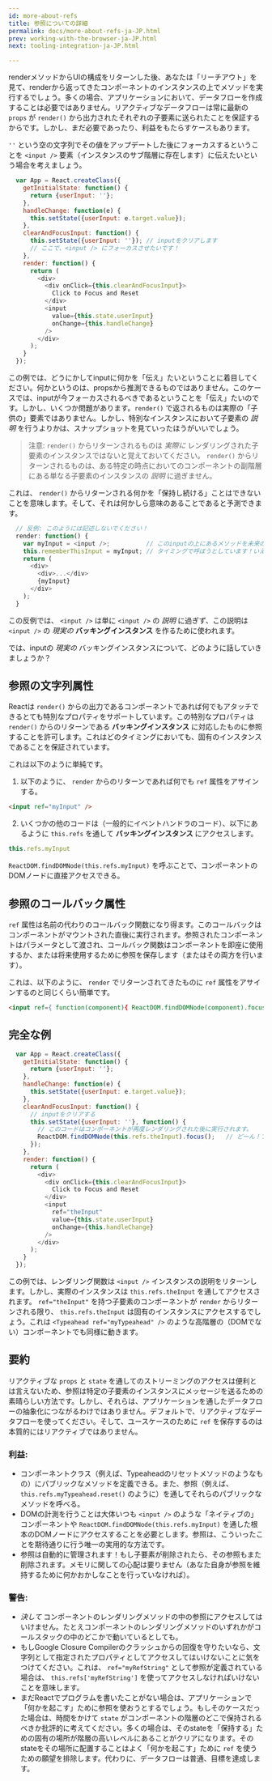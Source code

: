 ```yaml
---
id: more-about-refs
title: 参照についての詳細
permalink: docs/more-about-refs-ja-JP.html
prev: working-with-the-browser-ja-JP.html
next: tooling-integration-ja-JP.html

---
```

renderメソッドからUIの構成をリターンした後、あなたは「リーチアウト」を見て、renderから返ってきたコンポーネントのインスタンスの上でメソッドを実行するでしょう。多くの場合、アプリケーションにおいて、データフローを作成することは必要ではありません。リアクティブなデータフローは常に最新の `props` が `render()` から出力されたそれぞれの子要素に送られたことを保証するからです。しかし、まだ必要であったり、利益をもたらすケースもあります。

`''` という空の文字列でその値をアップデートした後にフォーカスするということを `<input />` 要素（インスタンスのサブ階層に存在します）に伝えたいという場合を考えましょう。

```javascript
  var App = React.createClass({
    getInitialState: function() {
      return {userInput: ''};
    },
    handleChange: function(e) {
      this.setState({userInput: e.target.value});
    },
    clearAndFocusInput: function() {
      this.setState({userInput: ''}); // inputをクリアします
      // ここで、<input /> にフォーカスさせたいです！
    },
    render: function() {
      return (
        <div>
          <div onClick={this.clearAndFocusInput}>
            Click to Focus and Reset
          </div>
          <input
            value={this.state.userInput}
            onChange={this.handleChange}
          />
        </div>
      );
    }
  });
```

この例では、どうにかしてinputに何かを「伝え」たいということに着目してください。何かというのは、propsから推測できるものではありません。このケースでは、inputが今フォーカスされるべきであるということを「伝え」たいのです。しかし、いくつか問題があります。`render()` で返されるものは実際の「子供の」要素ではありません。しかし、特別なインスタンスにおいて子要素の *説明* を行うよりかは、スナップショットを見ていったほうがいいでしょう。

> 注意:
> `render()` からリターンされるものは *実際に* レンダリングされた子要素のインスタンスではないと覚えておいてください。 `render()` からリターンされるものは、ある特定の時点においてのコンポーネントの副階層にある単なる子要素のインスタンスの *説明* に過ぎません。

これは、 `render()` からリターンされる何かを「保持し続ける」ことはできないことを意味します。そして、それは何かしら意味のあることであると予測できます。

```javascript
  // 反例: このようには記述しないでください！
  render: function() {
    var myInput = <input />;          // このinputの上にあるメソッドを未来のいつかの
    this.rememberThisInput = myInput; // タイミングで呼ぼうとしています！いえいっ！
    return (
      <div>
        <div>...</div>
        {myInput}
      </div>
    );
  }
```

この反例では、 `<input />` は単に `<input />` の *説明* に過ぎず、この説明は `<input />` の *現実の*  **バッキングインスタンス** を作るために使われます。

では、inputの *現実の* バッキングインスタンスについて、どのように話していきましょうか？

## 参照の文字列属性

Reactは `render()` からの出力であるコンポーネントであれば何でもアタッチできるとても特別なプロパティをサポートしています。この特別なプロパティは `render()` からのリターンである **バッキングインスタンス** に対応したものに参照することを許可します。これはどのタイミングにおいても、固有のインスタンスであることを保証されています。

これは以下のように単純です。

1. 以下のように、 `render` からのリターンであれば何でも `ref` 属性をアサインする。

  ```html
  <input ref="myInput" />
  ```

2. いくつかの他のコードは（一般的にイベントハンドラのコード）、以下にあるように `this.refs` を通して **バッキングインスタンス** にアクセスします。

  ```javascript
  this.refs.myInput
  ```

`ReactDOM.findDOMNode(this.refs.myInput)` を呼ぶことで、コンポーネントのDOMノードに直接アクセスできる。

## 参照のコールバック属性

`ref` 属性は名前の代わりのコールバック関数になり得ます。このコールバックはコンポーネントがマウントされた直後に実行されます。参照されたコンポーネントはパラメータとして渡され、コールバック関数はコンポーネントを即座に使用するか、または将来使用するために参照を保存します（またはその両方を行います）。

これは、以下のように、 `render` でリターンされてきたものに `ref` 属性をアサインするのと同じくらい簡単です。

  ```html
  <input ref={ function(component){ ReactDOM.findDOMNode(component).focus();} } />
  ```


## 完全な例

```javascript
  var App = React.createClass({
    getInitialState: function() {
      return {userInput: ''};
    },
    handleChange: function(e) {
      this.setState({userInput: e.target.value});
    },
    clearAndFocusInput: function() {
      // inputをクリアする
      this.setState({userInput: ''}, function() {
        // このコードはコンポーネントが再度レンダリングされた後に実行されます。
        ReactDOM.findDOMNode(this.refs.theInput).focus();   // どーん！フォーカスされました！
      });
    },
    render: function() {
      return (
        <div>
          <div onClick={this.clearAndFocusInput}>
            Click to Focus and Reset
          </div>
          <input
            ref="theInput"
            value={this.state.userInput}
            onChange={this.handleChange}
          />
        </div>
      );
    }
  });
```

この例では、レンダリング関数は `<input />` インスタンスの説明をリターンします。しかし、実際のインスタンスは `this.refs.theInput` を通してアクセスされます。 `ref="theInput"` を持つ子要素のコンポーネントが `render` からリターンされる限り、 `this.refs.theInput` は固有のインスタンスにアクセスするでしょう。これは `<Typeahead ref="myTypeahead" />` のような高階層の（DOMでない）コンポーネントでも同様に動きます。

## 要約

リアクティブな `props` と `state` を通してのストリーミングのアクセスは便利とは言えないため、参照は特定の子要素のインスタンスにメッセージを送るための素晴らしい方法です。しかし、それらは、アプリケーションを通したデータフローの抽象化につながるわけではありません。デフォルトで、リアクティブなデータフローを使ってください。そして、ユースケースのために `ref` を保存するのは本質的にはリアクティブではありません。

### 利益:

- コンポーネントクラス（例えば、Typeaheadのリセットメソッドのようなもの）にパブリックなメソッドを定義できる。また、参照（例えば、 `this.refs.myTypeahead.reset()` のように）を通してそれらのパブリックなメソッドを呼べる。
- DOMの計測を行うことは大体いつも `<input />` のような「ネイティブの」コンポーネントや `ReactDOM.findDOMNode(this.refs.myInput)` を通した根本のDOMノードにアクセスすることを必要とします。参照は、こういったことを期待通りに行う唯一の実用的な方法です。
- 参照は自動的に管理されます！もし子要素が削除されたら、その参照もまた削除されます。メモリに関しての心配は要りません（あなた自身が参照を維持するために何かおかしなことを行っていなければ）。

### 警告:

- *決して* コンポーネントのレンダリングメソッドの中の参照にアクセスしてはいけません。たとえコンポーネントのレンダリングメソッドのいずれかがコールスタックの中のどこかで動いているとしても。
- もしGoogle Closure Compilerのクラッシュからの回復を守りたいなら、文字列として指定されたプロパティとしてアクセスしてはいけないことに気をつけてください。これは、 `ref="myRefString"` として参照が定義されている場合は、 `this.refs['myRefString']` を使ってアクセスしなければいけないことを意味します。
- まだReactでプログラムを書いたことがない場合は、アプリケーションで「何かを起こす」ために参照を使おうとするでしょう。もしそのケースだった場合は、時間をかけて `state` がコンポーネントの階層のどこで保持されるべきか批評的に考えてください。多くの場合は、そのstateを「保持する」ための固有の場所が階層の高いレベルにあることがクリアになります。そのstateをその場所に配置することはよく「何かを起こす」ために `ref` を使うための願望を排除します。代わりに、データフローは普通、目標を達成します。
